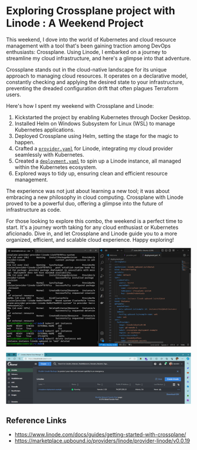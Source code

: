 # Exploring Crossplane project with Linode : A Weekend Project

This weekend, I dove into the world of Kubernetes and cloud resource management with a tool that's been gaining traction among DevOps enthusiasts: Crossplane. Using Linode, I embarked on a journey to streamline my cloud infrastructure, and here's a glimpse into that adventure.

Crossplane stands out in the cloud-native landscape for its unique approach to managing cloud resources. It operates on a declarative model, constantly checking and applying the desired state to your infrastructure, preventing the dreaded configuration drift that often plagues Terraform users.

Here's how I spent my weekend with Crossplane and Linode:

1. Kickstarted the project by enabling Kubernetes through Docker Desktop.
2. Installed Helm on Windows Subsystem for Linux (WSL) to manage Kubernetes applications.
3. Deployed Crossplane using Helm, setting the stage for the magic to happen.
4. Crafted a [`provider.yaml`](/provider.yaml) for Linode, integrating my cloud provider seamlessly with Kubernetes.
5. Created a [`deployment.yaml`](/deployment.yaml) to spin up a Linode instance, all managed within the Kubernetes ecosystem.
6. Explored ways to tidy up, ensuring clean and efficient resource management.

The experience was not just about learning a new tool; it was about embracing a new philosophy in cloud computing. Crossplane with Linode proved to be a powerful duo, offering a glimpse into the future of infrastructure as code.

For those looking to explore this combo, the weekend is a perfect time to start. It's a journey worth taking for any cloud enthusiast or Kubernetes aficionado. Dive in, and let Crossplane and Linode guide you to a more organized, efficient, and scalable cloud experience. Happy exploring!

![](/Screenshot%202024-04-13%20121544.png)

![](/Screenshot%202024-04-13%20162254.png)
## Reference Links
- https://www.linode.com/docs/guides/getting-started-with-crossplane/
- https://marketplace.upbound.io/providers/linode/provider-linode/v0.0.19
